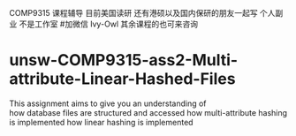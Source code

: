COMP9315 课程辅导
目前美国读研 还有港硕以及国内保研的朋友一起写
个人副业 不是工作室
#加微信 Ivy-Owl
其余课程的也可来咨询


# unsw-COMP9315-ass2-Multi-attribute-Linear-Hashed-Files
This assignment aims to give you an understanding of  
how database files are structured and accessed 
how multi-attribute hashing is implemented 
how linear hashing is implemented


